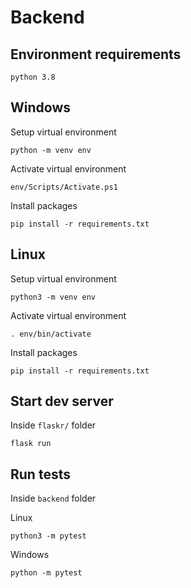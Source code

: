 # Backend

## Environment requirements

    python 3.8

## Windows

Setup virtual environment

    python -m venv env

Activate virtual environment

    env/Scripts/Activate.ps1

Install packages

    pip install -r requirements.txt

## Linux

Setup virtual environment

    python3 -m venv env

Activate virtual environment

    . env/bin/activate

Install packages

    pip install -r requirements.txt


## Start dev server

Inside ``flaskr/`` folder

    flask run

## Run tests

Inside ``backend`` folder

Linux

    python3 -m pytest

Windows

    python -m pytest